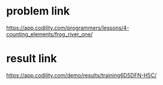 problem link
=========
<https://app.codility.com/programmers/lessons/4-counting_elements/frog_river_one/>

result link
=======
<https://app.codility.com/demo/results/training6D5DFN-H5C/>